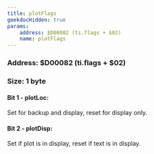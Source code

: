 ```yaml
---
title: plotFlags
geekdocHidden: true
params:
    address: $D00082 (ti.flags + $02)
    name: plotFlags
---
```


### Address: $D00082 (ti.flags + $02)

### Size: 1 byte

#### Bit 1 - plotLoc:
Set for backup and display, reset for display only.

#### Bit 2 - plotDisp:
Set if plot is in display, reset if text is in display.
